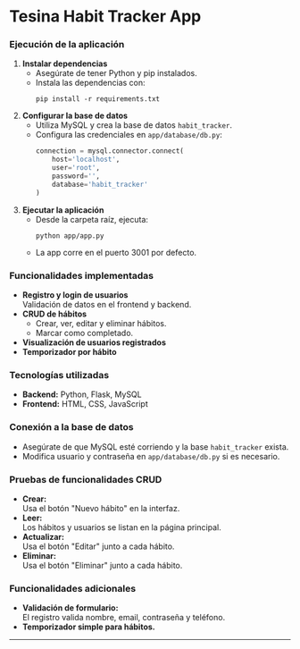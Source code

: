 # Tesina Habit Tracker App
### Ejecución de la aplicación

1. **Instalar dependencias**  
   - Asegúrate de tener Python y pip instalados.
   - Instala las dependencias con:  
     ```
     pip install -r requirements.txt
     ```
2. **Configurar la base de datos**
   - Utiliza MySQL y crea la base de datos `habit_tracker`.
   - Configura las credenciales en `app/database/db.py`:
     ```python
     connection = mysql.connector.connect(
         host='localhost',
         user='root',
         password='',
         database='habit_tracker'
     )
     ```
3. **Ejecutar la aplicación**
   - Desde la carpeta raíz, ejecuta:
     ```
     python app/app.py
     ```
   - La app corre en el puerto 3001 por defecto.

### Funcionalidades implementadas

- **Registro y login de usuarios**  
  Validación de datos en el frontend y backend.
- **CRUD de hábitos**  
  - Crear, ver, editar y eliminar hábitos.
  - Marcar como completado.
- **Visualización de usuarios registrados**
- **Temporizador por hábito**

### Tecnologías utilizadas

- **Backend:** Python, Flask, MySQL
- **Frontend:** HTML, CSS, JavaScript

### Conexión a la base de datos

- Asegúrate de que MySQL esté corriendo y la base `habit_tracker` exista.
- Modifica usuario y contraseña en `app/database/db.py` si es necesario.

### Pruebas de funcionalidades CRUD

- **Crear:**  
  Usa el botón "Nuevo hábito" en la interfaz.
- **Leer:**  
  Los hábitos y usuarios se listan en la página principal.
- **Actualizar:**  
  Usa el botón "Editar" junto a cada hábito.
- **Eliminar:**  
  Usa el botón "Eliminar" junto a cada hábito.

### Funcionalidades adicionales

- **Validación de formulario:**  
  El registro valida nombre, email, contraseña y teléfono.
- **Temporizador simple para hábitos.**

---

